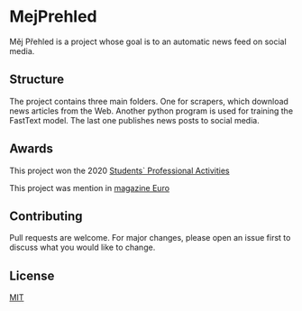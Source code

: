 # MejPrehled

Měj Přehled is a project whose goal is to an automatic news feed on social media.

## Structure
The project contains three main folders. One for scrapers, which download news articles from the Web. Another python program is used for training the FastText model. The last one publishes news posts to social media.


## Awards

This project won the 2020 [Students` Professional Activities](https://www.soc.cz/english/)

This project was mention in [magazine Euro](https://www.euro.cz/byznys/zmenime-cesko-tydenik-euro-vybral-dvacitku-nejtalentovanejsich-mladych-cechu)


## Contributing
Pull requests are welcome. For major changes, please open an issue first to discuss what you would like to change.


## License
[MIT](https://choosealicense.com/licenses/mit/)
